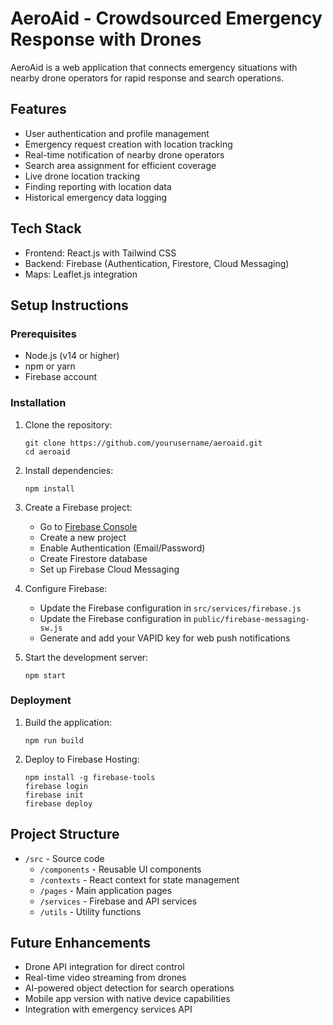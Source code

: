 # AeroAid - Crowdsourced Emergency Response with Drones

AeroAid is a web application that connects emergency situations with nearby drone operators for rapid response and search operations.

## Features

- User authentication and profile management
- Emergency request creation with location tracking
- Real-time notification of nearby drone operators
- Search area assignment for efficient coverage
- Live drone location tracking
- Finding reporting with location data
- Historical emergency data logging

## Tech Stack

- Frontend: React.js with Tailwind CSS
- Backend: Firebase (Authentication, Firestore, Cloud Messaging)
- Maps: Leaflet.js integration

## Setup Instructions

### Prerequisites

- Node.js (v14 or higher)
- npm or yarn
- Firebase account

### Installation

1. Clone the repository:
   ```
   git clone https://github.com/yourusername/aeroaid.git
   cd aeroaid
   ```

2. Install dependencies:
   ```
   npm install
   ```

3. Create a Firebase project:
   - Go to [Firebase Console](https://console.firebase.google.com/)
   - Create a new project
   - Enable Authentication (Email/Password)
   - Create Firestore database
   - Set up Firebase Cloud Messaging

4. Configure Firebase:
   - Update the Firebase configuration in `src/services/firebase.js`
   - Update the Firebase configuration in `public/firebase-messaging-sw.js`
   - Generate and add your VAPID key for web push notifications

5. Start the development server:
   ```
   npm start
   ```

### Deployment

1. Build the application:
   ```
   npm run build
   ```

2. Deploy to Firebase Hosting:
   ```
   npm install -g firebase-tools
   firebase login
   firebase init
   firebase deploy
   ```

## Project Structure

- `/src` - Source code
  - `/components` - Reusable UI components
  - `/contexts` - React context for state management
  - `/pages` - Main application pages
  - `/services` - Firebase and API services
  - `/utils` - Utility functions

## Future Enhancements

- Drone API integration for direct control
- Real-time video streaming from drones
- AI-powered object detection for search operations
- Mobile app version with native device capabilities
- Integration with emergency services API